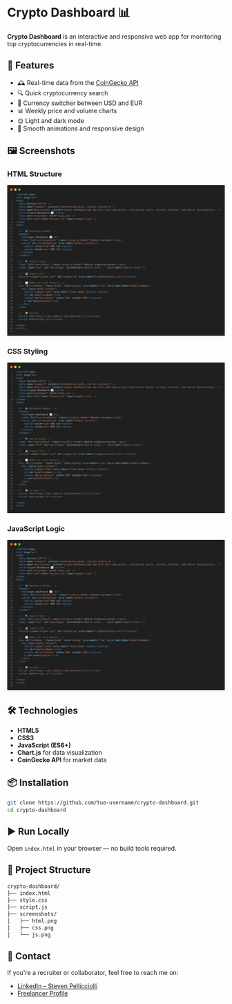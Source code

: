 # Crypto Dashboard 📊

**Crypto Dashboard** is an interactive and responsive web app for monitoring top cryptocurrencies in real-time.

## 🚀 Features
- 🕰️ Real-time data from the [CoinGecko API](https://www.coingecko.com/)
- 🔍 Quick cryptocurrency search
- 💱 Currency switcher between USD and EUR
- 📊 Weekly price and volume charts
- 🌞 Light and dark mode
- 🎨 Smooth animations and responsive design

## 🖼️ Screenshots

### HTML Structure
![HTML](screenshots/html.png)

### CSS Styling
![CSS](screenshots/css.png)

### JavaScript Logic
![JS](screenshots/js.png)

## 🛠️ Technologies
- **HTML5**
- **CSS3**
- **JavaScript (ES6+)**
- **Chart.js** for data visualization
- **CoinGecko API** for market data

## 📦 Installation
```bash
git clone https://github.com/tuo-username/crypto-dashboard.git
cd crypto-dashboard
```

## ▶️ Run Locally
Open `index.html` in your browser — no build tools required.

## 📁 Project Structure
```
crypto-dashboard/
├── index.html
├── style.css
├── script.js
├── screenshots/
│   ├── html.png
│   ├── css.png
│   └── js.png
```

## 🔗 Contact
If you're a recruiter or collaborator, feel free to reach me on:
- [LinkedIn – Steven Pellicciolli](https://www.linkedin.com/in/steven-pelliciolli-29133735a)
- [Freelancer Profile](https://www.freelancer.com/u/Djadk0Chastya)

